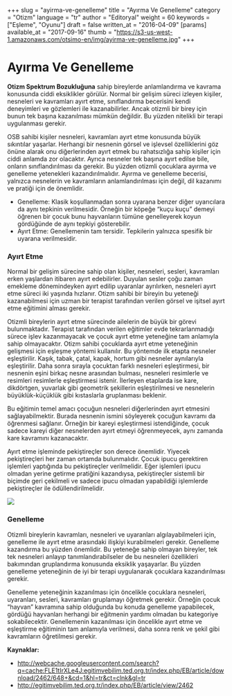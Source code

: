 +++
slug = "ayirma-ve-genelleme"
title = "Ayırma Ve Genelleme"
category = "Otizm"
language = "tr"
author = "Editoryal"
weight = 60
keywords = ["Eşleme", "Oyunu"]
draft = false
written_at = "2016-04-09"
[params]
available_at = "2017-09-16"
thumb = "https://s3-us-west-1.amazonaws.com/otsimo-en/img/ayirma-ve-genelleme.jpg"
+++

# Ayırma Ve Genelleme

****Otizm Spektrum Bozukluğuna**** sahip bireylerde anlamlandırma ve kavrama konusunda ciddi eksiklikler görülür. Normal bir gelişim süreci izleyen kişiler, nesneleri ve kavramları ayırt etme, sınıflandırma becerisini kendi deneyimleri ve gözlemleri ile kazanabilirler. Ancak otizmli bir birey için bunun tek başına kazanılması mümkün değildir. Bu yüzden nitelikli bir terapi uygulanması gerekir.

OSB sahibi kişiler nesneleri, kavramları ayırt etme konusunda büyük sıkıntılar yaşarlar. Herhangi bir nesnenin görsel ve işlevsel özelliklerini göz önüne alarak onu diğerlerinden ayırt etmek bu rahatsızlığa sahip kişiler için ciddi anlamda zor olacaktır. Ayrıca nesneler tek başına ayırt edilse bile, onların sınıflandırılması da gerekir. Bu yüzden otizmli çocuklara ayırma ve genelleme yetenekleri kazandırılmalıdır. Ayırma ve genelleme becerisi, yalnızca nesnelerin ve kavramların anlamlandırılması için değil, dil kazanımı ve pratiği için de önemlidir.

  * Genelleme: Klasik koşullanmadan sonra uyarana benzer diğer uyarıcılara da aynı tepkinin verilmesidir. Örneğin bir köpeğe “kuçu kuçu” demeyi öğrenen bir çocuk bunu hayvanların tümüne genelleyerek koyun gördüğünde de aynı tepkiyi gösterebilir.
  * Ayırt Etme: Genellemenin tam tersidir. Tepkilerin yalnızca spesifik bir uyarana verilmesidir.

### Ayırt Etme

Normal bir gelişim sürecine sahip olan kişiler, nesneleri, sesleri, kavramları erken yaşlardan itibaren ayırt edebilirler. Duyulan sesler çoğu zaman emekleme dönemindeyken ayırt edilip uyaranlar ayrılırken, nesneleri ayırt etme süreci iki yaşında hızlanır. Otizm sahibi bir bireyin bu yeteneği kazanabilmesi için uzman bir terapist tarafından verilen görsel ve işitsel ayırt etme eğitimini alması gerekir.

Otizmli bireylerin ayırt etme sürecinde ailelerin de büyük bir görevi bulunmaktadır. Terapist tarafından verilen eğitimler evde tekrarlanmadığı sürece işlev kazanmayacak ve çocuk ayırt etme yeteneğine tam anlamıyla sahip olmayacaktır. Otizm sahibi çocuklarda ayırt etme yeteneğinin gelişmesi için eşleşme yöntemi kullanılır. Bu yöntemde ilk etapta nesneler eşleştirilir. Kaşık, tabak, çatal, kapak, hortum gibi nesneler aynılarıyla eşleştirilir. Daha sonra sırayla çocuktan farklı nesneleri eşleştirmesi, bir nesnenin eşini birkaç nesne arasından bulması, nesneleri resimlerle ve resimleri resimlerle eşleştirmesi istenir. İlerleyen etaplarda ise kare, dikdörtgen, yuvarlak gibi geometrik şekillerin eşleştirilmesi ve nesnelerin büyüklük-küçüklük gibi kıstaslarla gruplanması beklenir.

Bu eğitimin temel amacı çocuğun nesneleri diğerlerinden ayırt etmesini sağlayabilmektir. Burada nesnenin ismini söyleyerek çocuğun kavramı da öğrenmesi sağlanır. Örneğin bir kareyi eşleştirmesi istendiğinde, çocuk sadece kareyi diğer nesnelerden ayırt etmeyi öğrenmeyecek, aynı zamanda kare kavramını kazanacaktır.

Ayırt etme işleminde pekiştireçler son derece önemlidir. Yiyecek pekiştireçleri her zaman ortamda bulunmalıdır. Çocuk ipucu gerektiren işlemleri yaptığında bu pekiştireçler verilmelidir. Eğer işlemleri ipucu olmadan yerine getirme pratiğini kazandıysa, pekiştireçler sistemli bir biçimde geri çekilmeli ve sadece ipucu olmadan yapabildiği işlemlerde pekiştireçler ile ödüllendirilmelidir.

![](https://s3-us-west-1.amazonaws.com/otsimo-en/img/blog_ici/room_game.jpg)

### Genelleme

Otizmli bireylerin kavramları, nesneleri ve uyaranları algılayabilmeleri için, genelleme ile ayırt etme arasındaki ilişkiyi kurabilmeleri gerekir. Genelleme kazandırma bu yüzden önemlidir. Bu yeteneğe sahip olmayan bireyler, tek tek nesneleri anlayıp tanımlandırabilseler de bu nesneleri özellikleri bakımından gruplandırma konusunda eksiklik yaşayarlar. Bu yüzden genelleme yeteneğinin de iyi bir terapi uygulanarak çocuklara kazandırılması gerekir.

Genelleme yeteneğinin kazanılması için öncelikle çocuklara nesneleri, uyaranları, sesleri, kavramları gruplamayı öğretmek gerekir. Örneğin çocuk “hayvan” kavramına sahip olduğunda bu konuda genelleme yapabilecek, gördüğü hayvanları herhangi bir eğitmenin yardımı olmadan bu kategoriye sokabilecektir. Genellemenin kazanılması için öncelikle ayırt etme ve eşleştirme eğitiminin tam anlamıyla verilmesi, daha sonra renk ve şekil gibi kavramların öğretilmesi gerekir.

**Kaynaklar:**

  * http://webcache.googleusercontent.com/search?q=cache:FLE1tIrXLe4J:egitimvebilim.ted.org.tr/index.php/EB/article/download/2462/648+&cd=1&hl=tr&ct=clnk&gl=tr
  * http://egitimvebilim.ted.org.tr/index.php/EB/article/view/2462
